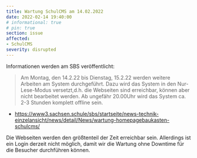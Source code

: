 ```yaml
---
title: Wartung SchulCMS am 14.02.2022
date: 2022-02-14 19:40:00
# informational: true
# pin: true
section: issue
affected:
- SchulCMS
severity: disrupted
---
```


Informationen werden am SBS veröffentlicht:

> Am Montag, den 14.2.22 bis Dienstag, 15.2.22 werden weitere Arbeiten am System durchgeführt.
> Dazu wird das System in den Nur-Lese-Modus versetzt,d.h. die Webseiten sind erreichbar, können aber nicht bearbeitet werden.
> Ab ungefähr 20.00Uhr wird das System ca. 2-3 Stunden komplett offline sein. 

* https://www3.sachsen.schule/sbs/startseite/news-technik-einzelansicht/news/detail/News/wartung-homepagebaukasten-schulcms/

Die Webseiten werden den größtenteil der Zeit erreichbar sein.
Allerdings ist ein Login derzeit nicht möglich, damit wir die Wartung ohne Downtime für die Besucher durchführen können.


